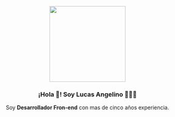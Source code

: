 <p align="center" width="300">
   <img align="center" width="200" src="" />
   <h3 align="center">¡Hola 👋! Soy Lucas Angelino 👨🏻‍💻</h3>
   <p align="center">Soy <strong>Desarrollador Fron-end</strong> con  mas de cinco años experiencia.<br /></p>
</p>